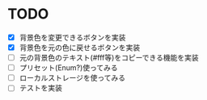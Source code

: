 # TODO

- [x] 背景色を変更できるボタンを実装
- [x] 背景色を元の色に戻せるボタンを実装
- [ ] 元の背景色のテキスト(#fff等)をコピーできる機能を実装
- [ ] プリセット(Enum?)使ってみる
- [ ] ローカルストレージを使ってみる
- [ ] テストを実装
